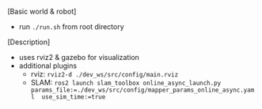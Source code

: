 [Basic world & robot]
- run `./run.sh` from root directory


[Description]
- uses rviz2 & gazebo for visualization
- additional plugins
  - rviz: `rviz2-d ./dev_ws/src/config/main.rviz`
  - SLAM: `ros2 launch slam_toolbox online_async_launch.py params_file:=./dev_ws/src/config/mapper_params_online_async.yaml  use_sim_time:=true`
